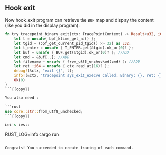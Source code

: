 ## Hook exit

Now hook_exit program can retrieve the `BUF` map and display the content (like you did in the display program):

```rust
fn try_tracepoint_binary_exit(ctx: TracePointContext) -> Result<u32, i64> {
    let t = unsafe{ bpf_ktime_get_ns() };
    let tgid = (bpf_get_current_pid_tgid() >> 32) as u32;
    let t_enter = unsafe { T_ENTER.get(&tgid).ok_or(0)? };
    let buf = unsafe { BUF.get(&tgid).ok_or(0)? }; //ADD
    let cmd = &buf[..]; //ADD
    let filename = unsafe { from_utf8_unchecked(cmd) }; //ADD
    let ret :i64 = unsafe { ctx.read_at(16)? };
    debug!(&ctx, "exit {}", t);
    info!(&ctx, "tracepoint sys_exit_execve called. Binary: {}, ret: {}, duration: {}", filename, ret, t - t_enter); //CHANGE
    Ok(0)
}
```{{copy}}

You also need :

```rust
use core::str::from_utf8_unchecked;
```{{copy}}

Let's test:

```
RUST_LOG=info cargo run
```{{exec interrupt}}

Congrats! You succeeded to create tracing of each command.
